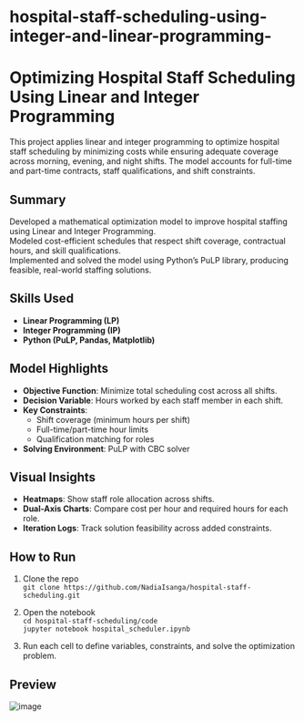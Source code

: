 # hospital-staff-scheduling-using-integer-and-linear-programming-
#  Optimizing Hospital Staff Scheduling Using Linear and Integer Programming

This project applies linear and integer programming to optimize hospital staff scheduling by minimizing costs while ensuring adequate coverage across morning, evening, and night shifts. The model accounts for full-time and part-time contracts, staff qualifications, and shift constraints.



##  Summary

Developed a mathematical optimization model to improve hospital staffing using Linear and Integer Programming.  
Modeled cost-efficient schedules that respect shift coverage, contractual hours, and skill qualifications.  
Implemented and solved the model using Python’s PuLP library, producing feasible, real-world staffing solutions.



## Skills Used

- **Linear Programming (LP)**
- **Integer Programming (IP)**
- **Python (PuLP, Pandas, Matplotlib)**
  




##  Model Highlights

- **Objective Function**: Minimize total scheduling cost across all shifts.
- **Decision Variable**: Hours worked by each staff member in each shift.
- **Key Constraints**:
  - Shift coverage (minimum hours per shift)
  - Full-time/part-time hour limits
  - Qualification matching for roles
- **Solving Environment**: PuLP with CBC solver



##  Visual Insights

- **Heatmaps**: Show staff role allocation across shifts.
- **Dual-Axis Charts**: Compare cost per hour and required hours for each role.
- **Iteration Logs**: Track solution feasibility across added constraints.



##  How to Run

1. Clone the repo  
   `git clone https://github.com/NadiaIsanga/hospital-staff-scheduling.git`

2. Open the notebook  
   `cd hospital-staff-scheduling/code`  
   `jupyter notebook hospital_scheduler.ipynb`

3. Run each cell to define variables, constraints, and solve the optimization problem.




##  Preview

![image](https://github.com/user-attachments/assets/75d790f2-d69c-4785-a9f5-39d8dd1f5eec)

